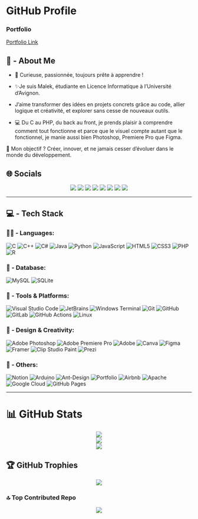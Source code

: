 # GitHub Profile

### Portfolio
[Portfolio Link](http://portfoliomalekghabi.com)

## 🤔 - About Me
- 💫 Curieuse, passionnée, toujours prête à apprendre !  
- ✨Je suis Malek, étudiante en Licence Informatique à l’Université d’Avignon.  
- J’aime transformer des idées en projets concrets grâce au code, allier logique et créativité, et explorer sans cesse de nouveaux outils.  

- 💻 Du C au PHP, du back au front, je prends plaisir à comprendre comment tout fonctionne et parce que le visuel compte autant que le fonctionnel, je manie aussi bien Photoshop, Premiere Pro que Figma.

🚀 Mon objectif ? Créer, innover, et ne jamais cesser d’évoluer dans le monde du développement.


## 🌐 Socials  

<p align="center">
  <a href="https://behance.net/Malek Ghabi"><img src="https://img.shields.io/badge/Behance-1769ff?logo=behance&logoColor=white" /></a>
  <a href="https://discord.gg/maleekegh"><img src="https://img.shields.io/badge/Discord-%237289DA.svg?logo=discord&logoColor=white" /></a>
  <a href="https://instagram.com/maleeeeke"><img src="https://img.shields.io/badge/Instagram-%23E4405F.svg?logo=Instagram&logoColor=white" /></a>
  <a href="https://linkedin.com/in/malek-ghabi-3b32672a9"><img src="https://img.shields.io/badge/LinkedIn-%230077B5.svg?logo=linkedin&logoColor=white" /></a>
  <a href="https://stackoverflow.com/users/Malek Ghabi"><img src="https://img.shields.io/badge/-Stackoverflow-FE7A16?logo=stack-overflow&logoColor=white" /></a>
  <a href="https://codepen.io/malekghabi1607"><img src="https://img.shields.io/badge/Codepen-000000?logo=codepen&logoColor=white" /></a>
  <a href="mailto:malekghabi129@gmail.com"><img src="https://img.shields.io/badge/Email-D14836?logo=gmail&logoColor=white" /></a>
  <a href="https://t.me/MG1607"><img src="https://img.shields.io/badge/Telegram-%232CA5E0.svg?logo=telegram&logoColor=white" /></a>
</p>

---


## 💻 - Tech Stack



### 👨‍💻 - Languages:
![C](https://img.shields.io/badge/c-%2300599C.svg?style=for-the-badge&logo=c&logoColor=white)
![C++](https://img.shields.io/badge/c++-%2300599C.svg?style=for-the-badge&logo=c%2B%2B&logoColor=white)
![C#](https://img.shields.io/badge/c%23-%23239120.svg?style=for-the-badge&logo=csharp&logoColor=white)
![Java](https://img.shields.io/badge/java-%23ED8B00.svg?style=for-the-badge&logo=openjdk&logoColor=white)
![Python](https://img.shields.io/badge/python-3670A0?style=for-the-badge&logo=python&logoColor=ffdd54)
![JavaScript](https://img.shields.io/badge/javascript-%23323330.svg?style=for-the-badge&logo=javascript&logoColor=%23F7DF1E)
![HTML5](https://img.shields.io/badge/html5-%23E34F26.svg?style=for-the-badge&logo=html5&logoColor=white)
![CSS3](https://img.shields.io/badge/css3-%231572B6.svg?style=for-the-badge&logo=css3&logoColor=white)
![PHP](https://img.shields.io/badge/php-%23777BB4.svg?style=for-the-badge&logo=php&logoColor=white)
![R](https://img.shields.io/badge/r-%23276DC3.svg?style=for-the-badge&logo=r&logoColor=white)




### 💾 - Database:
![MySQL](https://img.shields.io/badge/mysql-%2300000f.svg?style=for-the-badge&logo=mysql&logoColor=white)
![SQLite](https://img.shields.io/badge/sqlite-%2307405e.svg?style=for-the-badge&logo=sqlite&logoColor=white)



### 🧰 - Tools & Platforms:
![Visual Studio Code](https://img.shields.io/badge/VSCode-007ACC?style=for-the-badge&logo=visual-studio-code&logoColor=white)
![JetBrains](https://img.shields.io/badge/JetBrains-%23000000.svg?style=for-the-badge&logo=jetbrains&logoColor=white)
![Windows Terminal](https://img.shields.io/badge/Windows%20Terminal-%234D4D4D.svg?style=for-the-badge&logo=windows-terminal&logoColor=white)
![Git](https://img.shields.io/badge/git-%23F05033.svg?style=for-the-badge&logo=git&logoColor=white)
![GitHub](https://img.shields.io/badge/github-%23121011.svg?style=for-the-badge&logo=github&logoColor=white)
![GitLab](https://img.shields.io/badge/gitlab-%23181717.svg?style=for-the-badge&logo=gitlab&logoColor=white)
![GitHub Actions](https://img.shields.io/badge/github%20actions-%232671E5.svg?style=for-the-badge&logo=githubactions&logoColor=white)
![Linux](https://img.shields.io/badge/Linux-FCC624?style=for-the-badge&logo=linux&logoColor=black)



### 🎨 - Design & Creativity:
![Adobe Photoshop](https://img.shields.io/badge/Adobe%20Photoshop-%2331A8FF.svg?style=for-the-badge&logo=adobe%20photoshop&logoColor=white)
![Adobe Premiere Pro](https://img.shields.io/badge/Adobe%20Premiere%20Pro-9999FF.svg?style=for-the-badge&logo=Adobe%20Premiere%20Pro&logoColor=white)
![Adobe](https://img.shields.io/badge/adobe-%23FF0000.svg?style=for-the-badge&logo=adobe&logoColor=white)
![Canva](https://img.shields.io/badge/Canva-%2300C4CC.svg?style=for-the-badge&logo=Canva&logoColor=white)
![Figma](https://img.shields.io/badge/figma-%23F24E1E.svg?style=for-the-badge&logo=figma&logoColor=white)
![Framer](https://img.shields.io/badge/Framer-black?style=for-the-badge&logo=framer&logoColor=blue)
![Clip Studio Paint](https://img.shields.io/badge/ClipStudioPaint-%23CFD3D3.svg?style=for-the-badge&logo=ClipStudioPaint&logoColor=white)
![Prezi](https://img.shields.io/badge/Prezi-%23000000.svg?style=for-the-badge&logo=Prezi&logoColor=white)



### 🧠 - Others:
![Notion](https://img.shields.io/badge/Notion-%23000000.svg?style=for-the-badge&logo=notion&logoColor=white)
![Arduino](https://img.shields.io/badge/-Arduino-00979D?style=for-the-badge&logo=Arduino&logoColor=white)
![Ant-Design](https://img.shields.io/badge/-AntDesign-%230170FE?style=for-the-badge&logo=ant-design&logoColor=white)
![Portfolio](https://img.shields.io/badge/Portfolio-%23000000.svg?style=for-the-badge&logo=firefox&logoColor=%23FF7139)
![Airbnb](https://img.shields.io/badge/Airbnb-%23ff5a5f.svg?style=for-the-badge&logo=Airbnb&logoColor=white)
![Apache](https://img.shields.io/badge/apache-%23D42029.svg?style=for-the-badge&logo=apache&logoColor=white)
![Google Cloud](https://img.shields.io/badge/GoogleCloud-%234285F4.svg?style=for-the-badge&logo=google-cloud&logoColor=white)
![GitHub Pages](https://img.shields.io/badge/github%20pages-121013?style=for-the-badge&logo=github&logoColor=white)



---

# 📊 GitHub Stats  
<p align="center">
<img src="https://github-readme-stats.vercel.app/api?username=malekghabi1607&theme=holi&hide_border=false&include_all_commits=true&count_private=true" /><br/>
<img src="https://nirzak-streak-stats.vercel.app/?user=malekghabi1607&theme=holi&hide_border=false" /><br/>
<img src="https://github-readme-stats.vercel.app/api/top-langs/?username=malekghabi1607&theme=holi&hide_border=false&include_all_commits=true&count_private=true&layout=compact" />
</p>

## 🏆 GitHub Trophies  
<p align="center">
<img src="https://github-profile-trophy.vercel.app/?username=malekghabi1607&theme=neon&no-frame=false&no-bg=false&margin-w=4" />
</p>



### 🔝 Top Contributed Repo  
<p align="center">
<img src="https://github-contributor-stats.vercel.app/api?username=malekghabi1607&limit=5&theme=dark&combine_all_yearly_contributions=true" />
</p>

